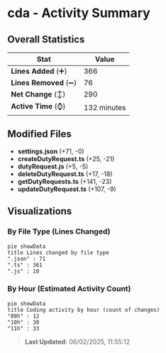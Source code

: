 # cda - Activity Summary 

## Overall Statistics

| Stat                   | Value                                                             |
| ---------------------- | ----------------------------------------------------------------- |
| **Lines Added** (➕)   | 366                                          |
| **Lines Removed** (➖) | 76                                        |
| **Net Change** (↕)    | 290                |
| **Active Time** (⌚)   | 132 minutes |


## Modified Files
- **settings.json** (+71, -0)
- **createDutyRequest.ts** (+25, -21)
- **dutyRequest.js** (+5, -5)
- **deleteDutyRequest.ts** (+17, -18)
- **getDutyRequests.ts** (+141, -23)
- **updateDutyRequest.ts** (+107, -9)

## Visualizations

### By File Type (Lines Changed)

```mermaid
pie showData
title Lines changed by file type
".json" : 71
".ts" : 361
".js" : 10
```

### By Hour (Estimated Activity Count)

```mermaid
pie showData
title Coding activity by hour (count of changes)
"09h" : 12
"10h" : 30
"11h" : 33
```


> **Last Updated:** 06/02/2025, 11:55:12